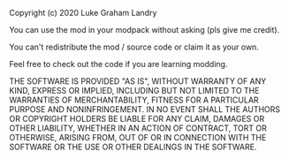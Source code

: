 Copyright (c) 2020 Luke Graham Landry

You can use the mod in your modpack without asking (pls give me credit).

You can't redistribute the mod / source code or claim it as your own.

Feel free to check out the code if you are learning modding.


THE SOFTWARE IS PROVIDED "AS IS", WITHOUT WARRANTY OF ANY KIND, EXPRESS OR
IMPLIED, INCLUDING BUT NOT LIMITED TO THE WARRANTIES OF MERCHANTABILITY,
FITNESS FOR A PARTICULAR PURPOSE AND NONINFRINGEMENT. IN NO EVENT SHALL THE
AUTHORS OR COPYRIGHT HOLDERS BE LIABLE FOR ANY CLAIM, DAMAGES OR OTHER
LIABILITY, WHETHER IN AN ACTION OF CONTRACT, TORT OR OTHERWISE, ARISING FROM,
OUT OF OR IN CONNECTION WITH THE SOFTWARE OR THE USE OR OTHER DEALINGS IN THE
SOFTWARE.